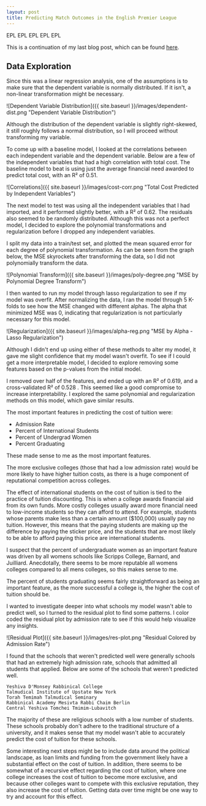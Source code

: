 ```yaml
---
layout: post
title: Predicting Match Outcomes in the English Premier League
---
```




EPL EPL EPL EPL EPL














This is a continuation of my last blog post, which can be found [here](https://kstern31.github.io/CollegeCosts-Part1/).

## Data Exploration ##
Since this was a linear regression analysis, one of the assumptions is to make sure that the dependent variable is normally
distributed. If it isn't, a non-linear transformation might be necessary.

![Dependent Variable Distribution]({{ site.baseurl }}/images/dependent-dist.png "Dependent Variable Distribution")

Although the distribution of the dependent variable is slightly right-skewed, it still roughly follows a normal distribution, so I will proceed without transforming my variable.

To come up with a baseline model, I looked at the correlations between each independent variable and the dependent variable. Below are a few of the independent variables that had a high correlation with total cost. The baseline model to beat is using just the average financial need awarded to predict total cost, with an R² of 0.51.

![Correlations]({{ site.baseurl }}/images/cost-corr.png "Total Cost Predicted by Independent Variables")

The next model to test was using all the independent variables that I had imported, and it performed slightly better, with a R² of 0.62. The residuals also seemed to be randomly distributed. Although this was not a perfect model, I decided to explore the polynomial transformations and regularization before I dropped any independent variables.

I split my data into a train/test set, and plotted the mean squared error for each degree of polynomial transformation. As can be seen from the graph below, the MSE skyrockets after transforming the data, so I did not polynomially transform the data.

![Polynomial Transform]({{ site.baseurl }}/images/poly-degree.png "MSE by Polynomial Degree Transform")

I then wanted to run my model through lasso regularization to see if my model was overfit. After normalizing the data, I ran the model through 5 K-folds to see how the MSE changed with different alphas. The alpha that minimized MSE was 0, indicating that regularization is not particularly necessary for this model.

![Regularization]({{ site.baseurl }}/images/alpha-reg.png "MSE by Alpha - Lasso Regularization")

Although I didn't end up using either of these methods to alter my model, it gave me slight confidence that my model wasn't overfit. To see if I could get a more interpretable model, I decided to explore removing some features based on the p-values from the initial model.

I removed over half of the features, and ended up with an R² of 0.619, and a cross-validated R² of 0.528 . This seemed like a good compromise to increase interpretability. I explored the same polynomial and regularization methods on this model, which gave similar results.

The most important features in predicting the cost of tuition were:
* Admission Rate
* Percent of International Students
* Percent of Undergrad Women
* Percent Graduating

These made sense to me as the most important features. 

The more exclusive colleges (those that had a low admission rate) would be more likely to have higher tuition costs, as there is a huge component of reputational competition across colleges.

The effect of international students on the cost of tuition is tied to the practice of tuition discounting. This is when a college awards financial aid from its own funds. More costly colleges usually award more financial need to low-income students so they can afford to attend. For example, students whose parents make less than a certain amount ($100,000) usually pay no tuition. However, this means that the paying students are making up the difference by paying the sticker price, and the students that are most likely to be able to afford paying this price are international students.

I suspect that the percent of undergraduate women as an important feature was driven by all womens schools like Scripps College, Barnard, and Juilliard. Anecdotally, there seems to be more reputable all womens colleges compared to all mens colleges, so this makes sense to me.

The percent of students graduating seems fairly straightforward as being an important feature, as the more successful a college is, the higher the cost of tuition should be.

I wanted to investigate deeper into what schools my model wasn't able to predict well, so I turned to the residual plot to find some patterns. I color coded the residual plot by admission rate to see if this would help visualize any insights.

![Residual Plot]({{ site.baseurl }}/images/res-plot.png "Residual Colored by Admission Rate")

I found that the schools that weren't predicted well were generally schools that had an extremely high admission rate, schools that admitted all students that applied. Below are some of the schools that weren't predicted well.

```
Yeshiva D'Monsey Rabbinical College	
Talmudical Institute of Upstate New York	
Torah Temimah Talmudical Seminary	
Rabbinical Academy Mesivta Rabbi Chaim Berlin	
Central Yeshiva Tomchei Tmimim-Lubavitch	
```

The majority of these are religious schools with a low number of students. These schools probably don't adhere to the traditional structure of a university, and it makes sense that my model wasn't able to accurately predict the cost of tuition for these schools. 

Some interesting next steps might be to include data around the political landscape, as loan limits and funding from the government likely have a substantial effect on the cost of tuition. In addition, there seems to be somewhat of a recursive effect regarding the cost of tuition, where one college increases the cost of tuition to become more exclusive, and because other colleges want to compete with this exclusive reputation, they also increase the cost of tuition. Getting data over time might be one way to try and account for this effect.







